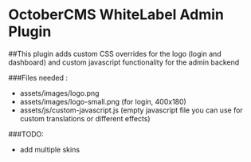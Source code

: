 # OctoberCMS WhiteLabel Admin Plugin

##This plugin adds custom CSS overrides for the logo (login and dashboard) and custom javascript functionality for the admin backend

###Files needed :

- assets/images/logo.png
- assets/images/logo-small.png (for login, 400x180)
- assets/js/custom-javascript.js (empty javascript file you can use for custom translations or different effects)

###TODO:

- add multiple skins



